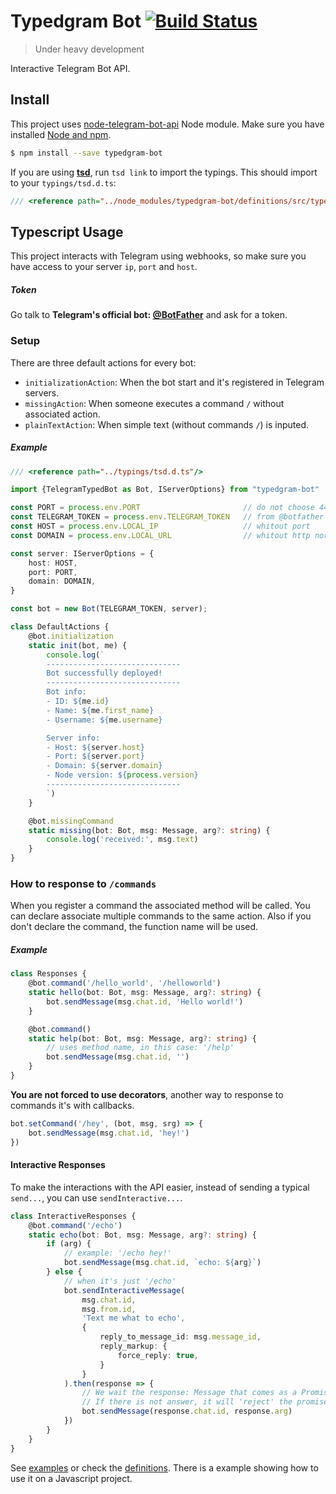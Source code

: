 # Typedgram Bot [![Build Status](https://travis-ci.org/mrpatiwi/typedgram-bot.svg)](https://travis-ci.org/mrpatiwi/typedgram-bot)
> Under heavy development

Interactive Telegram Bot API.

## Install

This project uses [node-telegram-bot-api](https://github.com/yagop/node-telegram-bot-api) Node module. Make sure you have installed [Node and npm](https://nodejs.org/).

```sh
$ npm install --save typedgram-bot
```

If you are using **[tsd](https://github.com/DefinitelyTyped/tsd)**, run `tsd link` to import the typings. This should import to your `typings/tsd.d.ts`:

```ts
/// <reference path="../node_modules/typedgram-bot/definitions/src/typedgram-bot.d.ts" />
```

## Typescript Usage

This project interacts with Telegram using webhooks, so make sure you have access to your server `ip`, `port` and `host`.

##### Token

Go talk to **Telegram's official bot: [@BotFather](https://telegram.me/botfather)** and ask for a token.

### Setup

There are three default actions for every bot:

* `initializationAction`: When the bot start and it's registered in Telegram servers.
* `missingAction`: When someone executes a command `/` without associated action.
* `plainTextAction`: When simple text (without commands `/`) is inputed.

##### Example

```ts
/// <reference path="../typings/tsd.d.ts"/>

import {TelegramTypedBot as Bot, IServerOptions} from "typedgram-bot"

const PORT = process.env.PORT                       // do not choose 443
const TELEGRAM_TOKEN = process.env.TELEGRAM_TOKEN   // from @botfather
const HOST = process.env.LOCAL_IP                   // whitout port
const DOMAIN = process.env.LOCAL_URL                // whitout http nor https

const server: IServerOptions = {
    host: HOST,
    port: PORT,
    domain: DOMAIN,
}

const bot = new Bot(TELEGRAM_TOKEN, server);

class DefaultActions {
    @bot.initialization
    static init(bot, me) {
        console.log(`
        ------------------------------
        Bot successfully deployed!
        ------------------------------
        Bot info:
        - ID: ${me.id}
        - Name: ${me.first_name}
        - Username: ${me.username}

        Server info:
        - Host: ${server.host}
        - Port: ${server.port}
        - Domain: ${server.domain}
        - Node version: ${process.version}
        ------------------------------
        `)
    }

    @bot.missingCommand
    static missing(bot: Bot, msg: Message, arg?: string) {
        console.log('received:', msg.text)
    }
}
```

### How to response to  `/commands`

When you register a command the associated method will be called. You can declare associate multiple commands to the same action. Also if you don't declare the command, the function name will be used.

##### Example

```ts
class Responses {
    @bot.command('/hello_world', '/helloworld')
    static hello(bot: Bot, msg: Message, arg?: string) {
        bot.sendMessage(msg.chat.id, 'Hello world!')
    }

    @bot.command()
    static help(bot: Bot, msg: Message, arg?: string) {
        // uses method name, in this case: '/help'
        bot.sendMessage(msg.chat.id, '')
    }
}
```

**You are not forced to use decorators**, another way to response to commands it's with callbacks.

```ts
bot.setCommand('/hey', (bot, msg, srg) => {
    bot.sendMessage(msg.chat.id, 'hey!')
})
```

#### Interactive Responses

To make the interactions with the API easier, instead of sending a typical `send...`, you can use `sendInteractive...`.

```ts
class InteractiveResponses {
    @bot.command('/echo')
    static echo(bot: Bot, msg: Message, arg?: string) {
        if (arg) {
            // example: '/echo hey!'
            bot.sendMessage(msg.chat.id, `echo: ${arg}`)
        } else {
            // when it's just '/echo'
            bot.sendInteractiveMessage(
                msg.chat.id,
                msg.from.id,
                'Text me what to echo',
                {
                    reply_to_message_id: msg.message_id,
                    reply_markup: {
                        force_reply: true,
                    }
                }
            ).then(response => {
                // We wait the response: Message that comes as a Promise.
                // If there is not answer, it will 'reject' the promise with TimeoutError.
                bot.sendMessage(response.chat.id, response.arg)
            })
        }
    }
}
```

See [examples](examples) or check the [definitions](definitions). There is a example showing how to use it on a Javascript project.
